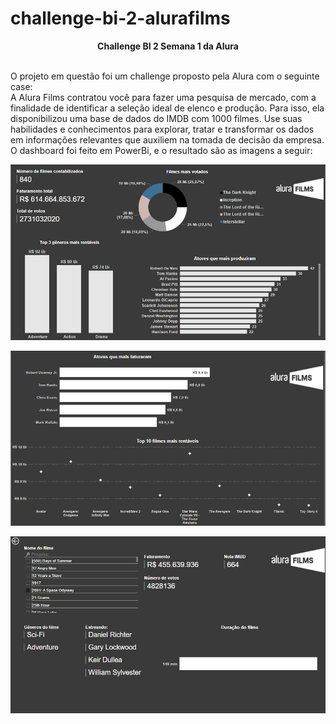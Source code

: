 # challenge-bi-2-alurafilms
**<p align="center"> Challenge BI 2 Semana 1 da Alura </p>**  
O projeto em questão foi um challenge proposto pela Alura com o seguinte case:  
A Alura Films contratou você para fazer uma pesquisa de mercado, com a finalidade de identificar a seleção ideal de elenco e produção. Para isso, ela disponibilizou uma base de dados do IMDB com 1000 filmes.
Use suas habilidades e conhecimentos para explorar, tratar e transformar os dados em informações relevantes que auxiliem na tomada de decisão da empresa.
O dashboard foi feito em PowerBi, e o resultado são as imagens a seguir: 
<p align="center"> <img src="./Screenshot_1.png"> </p>  
<p align="center"> <img src="./Screenshot_2.png"> </p>  
<p align="center"> <img src="./Screenshot_3.png"> </p>
